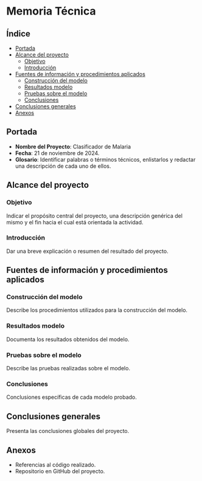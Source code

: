# Memoria Técnica

## Índice
- [Portada](#portada)
- [Alcance del proyecto](#alcance-del-proyecto)
  - [Objetivo](#objetivo)
  - [Introducción](#introducción)
- [Fuentes de información y procedimientos aplicados](#fuentes-de-información-y-procedimientos-aplicados)
  - [Construcción del modelo](#construcción-del-modelo)
  - [Resultados modelo](#resultados-modelo)
  - [Pruebas sobre el modelo](#pruebas-sobre-el-modelo)
  - [Conclusiones](#conclusiones)
- [Conclusiones generales](#conclusiones-generales)
- [Anexos](#anexos)

## Portada
- **Nombre del Proyecto**: Clasificador de Malaria
- **Fecha**: 21 de noviembre de 2024.
- **Glosario**: Identificar palabras o términos técnicos, enlistarlos y redactar una descripción de cada uno de ellos.

## Alcance del proyecto

### Objetivo
Indicar el propósito central del proyecto, una descripción genérica del mismo y el fin hacia el cual está orientada la actividad.

### Introducción
Dar una breve explicación o resumen del resultado del proyecto.

## Fuentes de información y procedimientos aplicados

### Construcción del modelo
Describe los procedimientos utilizados para la construcción del modelo.

### Resultados modelo
Documenta los resultados obtenidos del modelo.

### Pruebas sobre el modelo
Describe las pruebas realizadas sobre el modelo.

### Conclusiones
Conclusiones específicas de cada modelo probado.

## Conclusiones generales
Presenta las conclusiones globales del proyecto.

## Anexos
- Referencias al código realizado.
- Repositorio en GitHub del proyecto.
